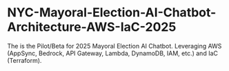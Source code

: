 # NYC-Mayoral-Election-AI-Chatbot-Architecture-AWS-IaC-2025
The is the Pilot/Beta for 2025 Mayoral Election AI Chatbot. Leveraging AWS (AppSync, Bedrock, API Gateway, Lambda, DynamoDB, IAM, etc.) and IaC (Terraform).
